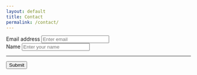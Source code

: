 ```yaml
---
layout: default
title: Contact
permalink: /contact/
---
```


<form accept-charset="UTF-8" action="https://getform.io/f/f1f79ea2-bc32-40c4-929d-606adab308d0" method="POST" enctype="multipart/form-data" target="_blank">
          <div class="form-group">
            <label for="exampleInputEmail1" required="required">Email address</label>
            <input type="email" name="email" class="form-control" id="exampleInputEmail1" aria-describedby="emailHelp" placeholder="Enter email">
          </div>
          <div class="form-group">
            <label for="exampleInputName">Name</label>
            <input type="text" name="name" class="form-control" id="exampleInputName" placeholder="Enter your name" required="required">
          </div>
          <hr>
          <button type="submit" class="btn btn-primary">Submit</button>
        </form>
